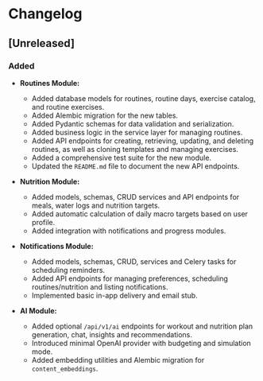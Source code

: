 # Changelog

## [Unreleased]

### Added

-   **Routines Module:**
    -   Added database models for routines, routine days, exercise catalog, and routine exercises.
    -   Added Alembic migration for the new tables.
    -   Added Pydantic schemas for data validation and serialization.
    -   Added business logic in the service layer for managing routines.
    -   Added API endpoints for creating, retrieving, updating, and deleting routines, as well as cloning templates and managing exercises.
    -   Added a comprehensive test suite for the new module.
    -   Updated the `README.md` file to document the new API endpoints.

-   **Nutrition Module:**
    -   Added models, schemas, CRUD services and API endpoints for meals, water logs and nutrition targets.
    -   Added automatic calculation of daily macro targets based on user profile.
    -   Added integration with notifications and progress modules.
-   **Notifications Module:**
    -   Added models, schemas, CRUD, services and Celery tasks for scheduling reminders.
    -   Added API endpoints for managing preferences, scheduling routines/nutrition and listing notifications.
    -   Implemented basic in-app delivery and email stub.
-   **AI Module:**
    -   Added optional `/api/v1/ai` endpoints for workout and nutrition plan generation, chat, insights and recommendations.
    -   Introduced minimal OpenAI provider with budgeting and simulation mode.
    -   Added embedding utilities and Alembic migration for `content_embeddings`.
